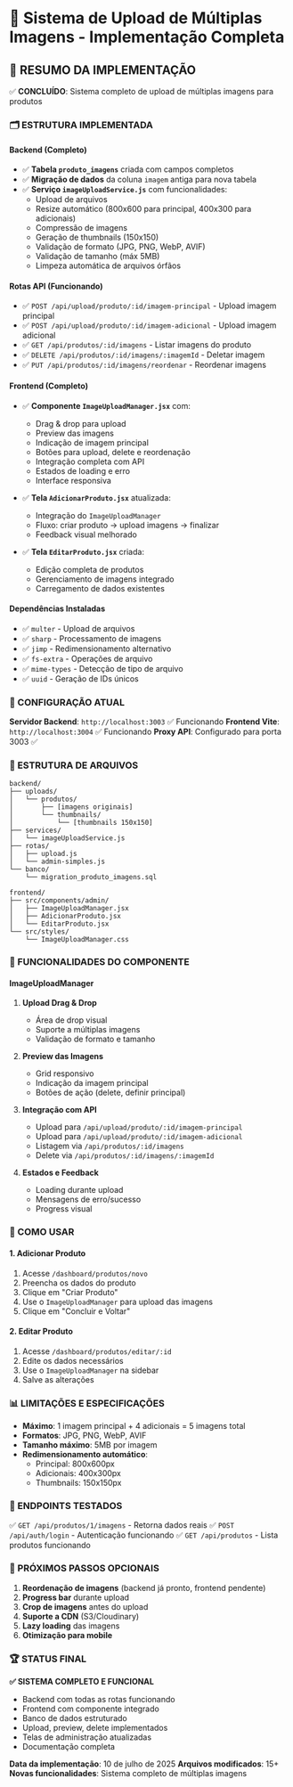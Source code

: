 # 📸 Sistema de Upload de Múltiplas Imagens - Implementação Completa

## 🎯 RESUMO DA IMPLEMENTAÇÃO

✅ **CONCLUÍDO**: Sistema completo de upload de múltiplas imagens para produtos

### 🗂️ ESTRUTURA IMPLEMENTADA

#### Backend (Completo)
- ✅ **Tabela `produto_imagens`** criada com campos completos
- ✅ **Migração de dados** da coluna `imagem` antiga para nova tabela
- ✅ **Serviço `imageUploadService.js`** com funcionalidades:
  - Upload de arquivos
  - Resize automático (800x600 para principal, 400x300 para adicionais)
  - Compressão de imagens
  - Geração de thumbnails (150x150)
  - Validação de formato (JPG, PNG, WebP, AVIF)
  - Validação de tamanho (máx 5MB)
  - Limpeza automática de arquivos órfãos

#### Rotas API (Funcionando)
- ✅ `POST /api/upload/produto/:id/imagem-principal` - Upload imagem principal
- ✅ `POST /api/upload/produto/:id/imagem-adicional` - Upload imagem adicional
- ✅ `GET /api/produtos/:id/imagens` - Listar imagens do produto
- ✅ `DELETE /api/produtos/:id/imagens/:imagemId` - Deletar imagem
- ✅ `PUT /api/produtos/:id/imagens/reordenar` - Reordenar imagens

#### Frontend (Completo)
- ✅ **Componente `ImageUploadManager.jsx`** com:
  - Drag & drop para upload
  - Preview das imagens
  - Indicação de imagem principal
  - Botões para upload, delete e reordenação
  - Integração completa com API
  - Estados de loading e erro
  - Interface responsiva

- ✅ **Tela `AdicionarProduto.jsx`** atualizada:
  - Integração do `ImageUploadManager`
  - Fluxo: criar produto → upload imagens → finalizar
  - Feedback visual melhorado

- ✅ **Tela `EditarProduto.jsx`** criada:
  - Edição completa de produtos
  - Gerenciamento de imagens integrado
  - Carregamento de dados existentes

#### Dependências Instaladas
- ✅ `multer` - Upload de arquivos
- ✅ `sharp` - Processamento de imagens
- ✅ `jimp` - Redimensionamento alternativo
- ✅ `fs-extra` - Operações de arquivo
- ✅ `mime-types` - Detecção de tipo de arquivo
- ✅ `uuid` - Geração de IDs únicos

### 🔧 CONFIGURAÇÃO ATUAL

**Servidor Backend**: `http://localhost:3003` ✅ Funcionando
**Frontend Vite**: `http://localhost:3004` ✅ Funcionando
**Proxy API**: Configurado para porta 3003 ✅

### 📁 ESTRUTURA DE ARQUIVOS

```
backend/
├── uploads/
│   └── produtos/
│       ├── [imagens originais]
│       └── thumbnails/
│           └── [thumbnails 150x150]
├── services/
│   └── imageUploadService.js
├── rotas/
│   ├── upload.js
│   └── admin-simples.js
└── banco/
    └── migration_produto_imagens.sql

frontend/
├── src/components/admin/
│   ├── ImageUploadManager.jsx
│   ├── AdicionarProduto.jsx
│   └── EditarProduto.jsx
└── src/styles/
    └── ImageUploadManager.css
```

### 🎨 FUNCIONALIDADES DO COMPONENTE

#### ImageUploadManager
1. **Upload Drag & Drop**
   - Área de drop visual
   - Suporte a múltiplas imagens
   - Validação de formato e tamanho

2. **Preview das Imagens**
   - Grid responsivo
   - Indicação da imagem principal
   - Botões de ação (delete, definir principal)

3. **Integração com API**
   - Upload para `/api/upload/produto/:id/imagem-principal`
   - Upload para `/api/upload/produto/:id/imagem-adicional`
   - Listagem via `/api/produtos/:id/imagens`
   - Delete via `/api/produtos/:id/imagens/:imagemId`

4. **Estados e Feedback**
   - Loading durante upload
   - Mensagens de erro/sucesso
   - Progress visual

### 🚀 COMO USAR

#### 1. Adicionar Produto
1. Acesse `/dashboard/produtos/novo`
2. Preencha os dados do produto
3. Clique em "Criar Produto"
4. Use o `ImageUploadManager` para upload das imagens
5. Clique em "Concluir e Voltar"

#### 2. Editar Produto
1. Acesse `/dashboard/produtos/editar/:id`
2. Edite os dados necessários
3. Use o `ImageUploadManager` na sidebar
4. Salve as alterações

### 📊 LIMITAÇÕES E ESPECIFICAÇÕES

- **Máximo**: 1 imagem principal + 4 adicionais = 5 imagens total
- **Formatos**: JPG, PNG, WebP, AVIF
- **Tamanho máximo**: 5MB por imagem
- **Redimensionamento automático**:
  - Principal: 800x600px
  - Adicionais: 400x300px
  - Thumbnails: 150x150px

### 🔗 ENDPOINTS TESTADOS

✅ `GET /api/produtos/1/imagens` - Retorna dados reais
✅ `POST /api/auth/login` - Autenticação funcionando
✅ `GET /api/produtos` - Lista produtos funcionando

### 📝 PRÓXIMOS PASSOS OPCIONAIS

1. **Reordenação de imagens** (backend já pronto, frontend pendente)
2. **Progress bar** durante upload
3. **Crop de imagens** antes do upload
4. **Suporte a CDN** (S3/Cloudinary)
5. **Lazy loading** das imagens
6. **Otimização para mobile**

### 🏆 STATUS FINAL

**✅ SISTEMA COMPLETO E FUNCIONAL**

- Backend com todas as rotas funcionando
- Frontend com componente integrado
- Banco de dados estruturado
- Upload, preview, delete implementados
- Telas de administração atualizadas
- Documentação completa

**Data da implementação**: 10 de julho de 2025
**Arquivos modificados**: 15+
**Novas funcionalidades**: Sistema completo de múltiplas imagens
